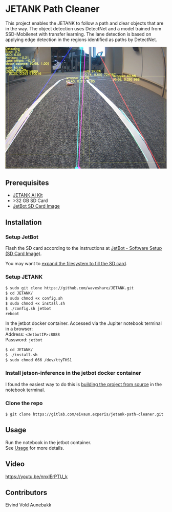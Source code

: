 # JETANK Path Cleaner

This project enables the JETANK to follow a path and clear objects that are in the way.
The object detection uses DetectNet and a model trained from SSD-Mobilenet with transfer learning. The lane detection is based on applying edge detection in the regions identified as paths by DetectNet.

![screenshot](images/banner.png)

## Prerequisites
- [JETANK AI Kit](https://www.waveshare.com/jetank-ai-kit.htm)
- \>32 GB SD Card
- [JetBot SD Card Image](https://jetbot.org/master/software_setup/sd_card.html)

## Installation

### Setup JetBot

Flash the SD card according to the instructions at [JetBot - Software Setup (SD Card Image)](https://jetbot.org/master/software_setup/sd_card.html).

You may want to [expand the filesystem to fill the SD card](expand_sd.md).

### Setup JETANK
```
$ sudo git clone https://github.com/waveshare/JETANK.git
$ cd JETANK/
$ sudo chmod +x config.sh
$ sudo chmod +x install.sh
$ ./config.sh jetbot
reboot
```
In the jetbot docker container. Accessed via the Jupiter notebook terminal in a browser: \
Address: `<JetbotIP>:8888` \
Password: `jetbot`

```
$ cd JETANK/
$ ./install.sh
$ sudo chmod 666 /dev/ttyTHS1
```

### Install jetson-inference in the jetbot docker container
I found the easiest way to do this is [building the project from source](https://github.com/dusty-nv/jetson-inference/blob/master/docs/building-repo-2.md) in the notebook terminal.

### Clone the repo
```
$ git clone https://gitlab.com/eivaun.experis/jetank-path-cleaner.git
```

## Usage
Run the notebook in the jetbot container. \
See [Usage](usage.md) for more details.

## Video
https://youtu.be/nnxIErPTU_k

## Contributors
Eivind Vold Aunebakk